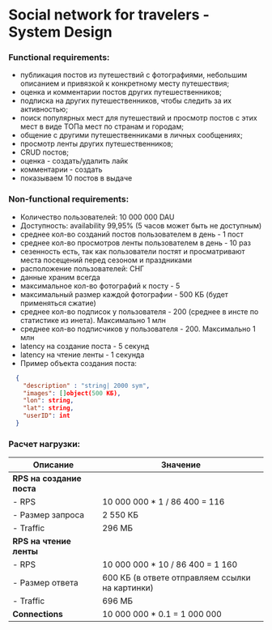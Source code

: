 # Social network for travelers - System Design

### Functional requirements:

- публикация постов из путешествий с фотографиями, небольшим описанием и привязкой к конкретному месту путешествия;
- оценка и комментарии постов других путешественников;
- подписка на других путешественников, чтобы следить за их активностью;
- поиск популярных мест для путешествий и просмотр постов с этих мест в виде ТОПа мест по странам и городам;
- общение с другими путешественниками в личных сообщениях;
- просмотр ленты других путешественников;
- CRUD постов; 
- оценка - создать/удалить лайк
- комментарии - создать
- показываем 10 постов в выдаче



### Non-functional requirements:

- Количество пользователей: 10 000 000 DAU
- Доступность: availability 99,95% (5 часов может быть не доступным)
- среднее кол-во созданий постов пользователем в день - 1 пост
- среднее кол-во просмотров ленты пользователем в день - 10 раз
- сезенность есть, так как пользователи постят и просматривают места посещений перед сезоном и праздниками
- расположение пользователей: СНГ
- данные храним всегда
- максимальное кол-во фотографий к посту - 5
- максимальный размер каждой фотографии -  500 KБ (будет применяться сжатие)
- среднее кол-во подписок у пользователя - 200 (среднее в инсте по статистике из инета). Максимально 1 млн
- среднее кол-во подписчиков у пользователя - 200. Максимально 1 млн
- latency на создание поста - 5 секунд
- latency на чтение ленты - 1 секунда
- Пример объекта создания поста:
```json
  {
    "description" : "string| 2000 sym",
    "images": []object(500 KБ),
    "lon": string,
    "lat": string,
    "userID": int
  }
```

### Расчет нагрузки:

| **Описание**                  | **Значение**                        |
|-------------------------------|-------------------------------------|
| **RPS на создание поста**     |                                     |
| - RPS                         | 10 000 000 * 1 / 86 400 = 116       |
| - Размер запроса              | 2 550 КБ                            |
| - Traffic                     | 296 МБ                              |
| **RPS на чтение ленты**       |                                     |
| - RPS                         | 10 000 000 * 10 / 86 400 = 1 160    |
| - Размер ответа               | 600 КБ (в ответе отправляем ссылки на картинки) |
| - Traffic                     | 696 МБ                              |
| **Connections**               | 10 000 000 * 0.1 = 1 000 000        |

